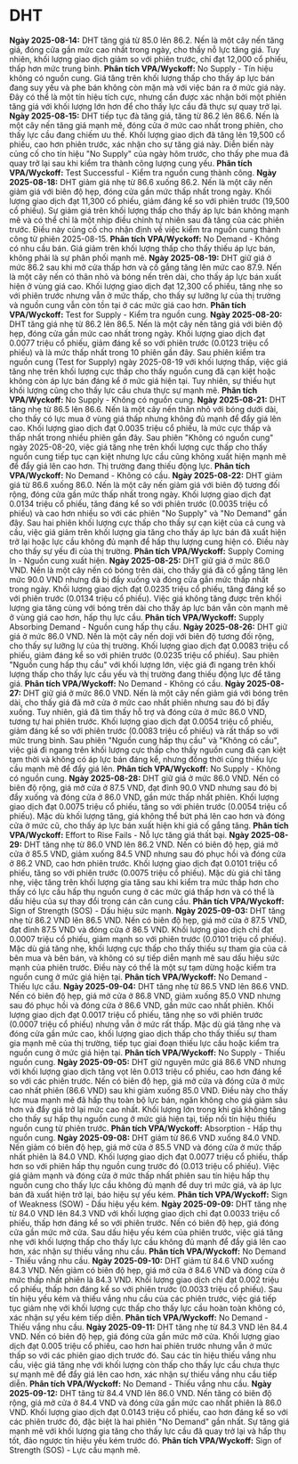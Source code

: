 # DHT

**Ngày 2025-08-14:** DHT tăng giá từ 85.0 lên 86.2. Nến là một cây nến tăng giá, đóng cửa gần mức cao nhất trong ngày, cho thấy nỗ lực tăng giá. Tuy nhiên, khối lượng giao dịch giảm so với phiên trước, chỉ đạt 12,000 cổ phiếu, thấp hơn mức trung bình. **Phân tích VPA/Wyckoff:** No Supply - Tín hiệu không có nguồn cung. Giá tăng trên khối lượng thấp cho thấy áp lực bán đang suy yếu và phe bán không còn mặn mà với việc bán ra ở mức giá này. Đây có thể là một tín hiệu tích cực, nhưng cần được xác nhận bởi một phiên tăng giá với khối lượng lớn hơn để cho thấy lực cầu đã thực sự quay trở lại.
**Ngày 2025-08-15:** DHT tiếp tục đà tăng giá, tăng từ 86.2 lên 86.6. Nến là một cây nến tăng giá mạnh mẽ, đóng cửa ở mức cao nhất trong phiên, cho thấy lực cầu đang chiếm ưu thế. Khối lượng giao dịch đã tăng lên 19,500 cổ phiếu, cao hơn phiên trước, xác nhận cho sự tăng giá này. Diễn biến này củng cố cho tín hiệu "No Supply" của ngày hôm trước, cho thấy phe mua đã quay trở lại sau khi kiểm tra thành công lượng cung yếu. **Phân tích VPA/Wyckoff:** Test Successful - Kiểm tra nguồn cung thành công.
**Ngày 2025-08-18:** DHT giảm giá nhẹ từ 86.6 xuống 86.2. Nến là một cây nến giảm giá với biên độ hẹp, đóng cửa gần mức thấp nhất trong ngày. Khối lượng giao dịch đạt 11,300 cổ phiếu, giảm đáng kể so với phiên trước (19,500 cổ phiếu). Sự giảm giá trên khối lượng thấp cho thấy áp lực bán không mạnh mẽ và có thể chỉ là một nhịp điều chỉnh tự nhiên sau đà tăng của các phiên trước. Điều này củng cố cho nhận định về việc kiểm tra nguồn cung thành công từ phiên 2025-08-15. **Phân tích VPA/Wyckoff:** No Demand - Không có nhu cầu bán. Giá giảm trên khối lượng thấp cho thấy thiếu áp lực bán, không phải là sự phân phối mạnh mẽ.
**Ngày 2025-08-19:** DHT giữ giá ở mức 86.2 sau khi mở cửa thấp hơn và cố gắng tăng lên mức cao 87.9. Nến là một cây nến có thân nhỏ và bóng nến trên dài, cho thấy áp lực bán xuất hiện ở vùng giá cao. Khối lượng giao dịch đạt 12,300 cổ phiếu, tăng nhẹ so với phiên trước nhưng vẫn ở mức thấp, cho thấy sự lưỡng lự của thị trường và nguồn cung vẫn còn tồn tại ở các mức giá cao hơn. **Phân tích VPA/Wyckoff:** Test for Supply - Kiểm tra nguồn cung.
**Ngày 2025-08-20:** DHT tăng giá nhẹ từ 86.2 lên 86.5. Nến là một cây nến tăng giá với biên độ hẹp, đóng cửa gần mức cao nhất trong ngày. Khối lượng giao dịch đạt 0.0077 triệu cổ phiếu, giảm đáng kể so với phiên trước (0.0123 triệu cổ phiếu) và là mức thấp nhất trong 10 phiên gần đây. Sau phiên kiểm tra nguồn cung (Test for Supply) ngày 2025-08-19 với khối lượng thấp, việc giá tăng nhẹ trên khối lượng cực thấp cho thấy nguồn cung đã cạn kiệt hoặc không còn áp lực bán đáng kể ở mức giá hiện tại. Tuy nhiên, sự thiếu hụt khối lượng cũng cho thấy lực cầu chưa thực sự mạnh mẽ. **Phân tích VPA/Wyckoff:** No Supply - Không có nguồn cung.
**Ngày 2025-08-21:** DHT tăng nhẹ từ 86.5 lên 86.6. Nến là một cây nến thân nhỏ với bóng dưới dài, cho thấy có lực mua ở vùng giá thấp nhưng không đủ mạnh để đẩy giá lên cao. Khối lượng giao dịch đạt 0.0035 triệu cổ phiếu, là mức cực thấp và thấp nhất trong nhiều phiên gần đây. Sau phiên "Không có nguồn cung" ngày 2025-08-20, việc giá tăng nhẹ trên khối lượng cực thấp cho thấy nguồn cung tiếp tục cạn kiệt nhưng lực cầu cũng không xuất hiện mạnh mẽ để đẩy giá lên cao hơn. Thị trường đang thiếu động lực. **Phân tích VPA/Wyckoff:** No Demand - Không có cầu.
**Ngày 2025-08-22:** DHT giảm giá từ 86.6 xuống 86.0. Nến là một cây nến giảm giá với biên độ tương đối rộng, đóng cửa gần mức thấp nhất trong ngày. Khối lượng giao dịch đạt 0.0134 triệu cổ phiếu, tăng đáng kể so với phiên trước (0.0035 triệu cổ phiếu) và cao hơn nhiều so với các phiên "No Supply" và "No Demand" gần đây. Sau hai phiên khối lượng cực thấp cho thấy sự cạn kiệt của cả cung và cầu, việc giá giảm trên khối lượng gia tăng cho thấy áp lực bán đã xuất hiện trở lại hoặc lực cầu không đủ mạnh để hấp thụ lượng cung hiện có. Điều này cho thấy sự yếu đi của thị trường. **Phân tích VPA/Wyckoff:** Supply Coming In - Nguồn cung xuất hiện.
**Ngày 2025-08-25:** DHT giữ giá ở mức 86.0 VND. Nến là một cây nến có bóng trên dài, cho thấy giá đã cố gắng tăng lên mức 90.0 VND nhưng đã bị đẩy xuống và đóng cửa gần mức thấp nhất trong ngày. Khối lượng giao dịch đạt 0.0235 triệu cổ phiếu, tăng đáng kể so với phiên trước (0.0134 triệu cổ phiếu). Việc giá không tăng được trên khối lượng gia tăng cùng với bóng trên dài cho thấy áp lực bán vẫn còn mạnh mẽ ở vùng giá cao hơn, hấp thụ lực cầu. **Phân tích VPA/Wyckoff:** Supply Absorbing Demand - Nguồn cung hấp thụ cầu.
**Ngày 2025-08-26:** DHT giữ giá ở mức 86.0 VND. Nến là một cây nến doji với biên độ tương đối rộng, cho thấy sự lưỡng lự của thị trường. Khối lượng giao dịch đạt 0.0083 triệu cổ phiếu, giảm đáng kể so với phiên trước (0.0235 triệu cổ phiếu). Sau phiên "Nguồn cung hấp thụ cầu" với khối lượng lớn, việc giá đi ngang trên khối lượng thấp cho thấy lực cầu yếu và thị trường đang thiếu động lực để tăng giá. **Phân tích VPA/Wyckoff:** No Demand - Không có cầu.
**Ngày 2025-08-27:** DHT giữ giá ở mức 86.0 VND. Nến là một cây nến giảm giá với bóng trên dài, cho thấy giá đã mở cửa ở mức cao nhất phiên nhưng sau đó bị đẩy xuống. Tuy nhiên, giá đã tìm thấy hỗ trợ và đóng cửa ở mức 86.0 VND, tương tự hai phiên trước. Khối lượng giao dịch đạt 0.0054 triệu cổ phiếu, giảm đáng kể so với phiên trước (0.0083 triệu cổ phiếu) và rất thấp so với mức trung bình. Sau phiên "Nguồn cung hấp thụ cầu" và "Không có cầu", việc giá đi ngang trên khối lượng cực thấp cho thấy nguồn cung đã cạn kiệt tạm thời và không có áp lực bán đáng kể, nhưng đồng thời cũng thiếu lực cầu mạnh mẽ để đẩy giá lên. **Phân tích VPA/Wyckoff:** No Supply - Không có nguồn cung.
**Ngày 2025-08-28:** DHT giữ giá ở mức 86.0 VND. Nến có biên độ rộng, giá mở cửa ở 87.5 VND, đạt đỉnh 90.0 VND nhưng sau đó bị đẩy xuống và đóng cửa ở 86.0 VND, gần mức thấp nhất phiên. Khối lượng giao dịch đạt 0.0075 triệu cổ phiếu, tăng so với phiên trước (0.0054 triệu cổ phiếu). Mặc dù khối lượng tăng, giá không thể bứt phá lên cao hơn và đóng cửa ở mức cũ, cho thấy áp lực bán xuất hiện khi giá cố gắng tăng. **Phân tích VPA/Wyckoff:** Effort to Rise Fails - Nỗ lực tăng giá thất bại.
**Ngày 2025-08-29:** DHT tăng nhẹ từ 86.0 VND lên 86.2 VND. Nến có biên độ hẹp, giá mở cửa ở 85.5 VND, giảm xuống 84.5 VND nhưng sau đó phục hồi và đóng cửa ở 86.2 VND, cao hơn phiên trước. Khối lượng giao dịch đạt 0.0101 triệu cổ phiếu, tăng so với phiên trước (0.0075 triệu cổ phiếu). Mặc dù giá chỉ tăng nhẹ, việc tăng trên khối lượng gia tăng sau khi kiểm tra mức thấp hơn cho thấy có lực cầu hấp thụ nguồn cung ở các mức giá thấp hơn và có thể là dấu hiệu của sự thay đổi trong cán cân cung cầu. **Phân tích VPA/Wyckoff:** Sign of Strength (SOS) - Dấu hiệu sức mạnh.
**Ngày 2025-09-03:** DHT tăng nhẹ từ 86.2 VND lên 86.5 VND. Nến có biên độ hẹp, giá mở cửa ở 87.5 VND, đạt đỉnh 87.5 VND và đóng cửa ở 86.5 VND. Khối lượng giao dịch chỉ đạt 0.0007 triệu cổ phiếu, giảm mạnh so với phiên trước (0.0101 triệu cổ phiếu). Mặc dù giá tăng nhẹ, khối lượng cực thấp cho thấy thiếu sự tham gia của cả bên mua và bên bán, và không có sự tiếp diễn mạnh mẽ sau dấu hiệu sức mạnh của phiên trước. Điều này có thể là một sự tạm dừng hoặc kiểm tra nguồn cung ở mức giá hiện tại. **Phân tích VPA/Wyckoff:** No Demand - Thiếu lực cầu.
**Ngày 2025-09-04:** DHT tăng nhẹ từ 86.5 VND lên 86.6 VND. Nến có biên độ hẹp, giá mở cửa ở 86.8 VND, giảm xuống 85.0 VND nhưng sau đó phục hồi và đóng cửa ở 86.6 VND, gần mức cao nhất phiên. Khối lượng giao dịch đạt 0.0017 triệu cổ phiếu, tăng nhẹ so với phiên trước (0.0007 triệu cổ phiếu) nhưng vẫn ở mức rất thấp. Mặc dù giá tăng nhẹ và đóng cửa gần mức cao, khối lượng giao dịch thấp cho thấy thiếu sự tham gia mạnh mẽ của thị trường, tiếp tục giai đoạn thiếu lực cầu hoặc kiểm tra nguồn cung ở mức giá hiện tại. **Phân tích VPA/Wyckoff:** No Supply - Thiếu nguồn cung.
**Ngày 2025-09-05:** DHT giữ nguyên mức giá 86.6 VND nhưng với khối lượng giao dịch tăng vọt lên 0.013 triệu cổ phiếu, cao hơn đáng kể so với các phiên trước. Nến có biên độ hẹp, giá mở cửa và đóng cửa ở mức cao nhất phiên (86.6 VND) sau khi giảm xuống 85.0 VND. Điều này cho thấy lực mua mạnh mẽ đã hấp thụ toàn bộ lực bán, ngăn không cho giá giảm sâu hơn và đẩy giá trở lại mức cao nhất. Khối lượng lớn trong khi giá không tăng cho thấy sự hấp thụ nguồn cung ở mức giá hiện tại, tiếp nối tín hiệu thiếu nguồn cung từ phiên trước. **Phân tích VPA/Wyckoff:** Absorption - Hấp thụ nguồn cung.
**Ngày 2025-09-08:** DHT giảm từ 86.6 VND xuống 84.0 VND. Nến giảm có biên độ hẹp, giá mở cửa ở 85.5 VND và đóng cửa ở mức thấp nhất phiên là 84.0 VND. Khối lượng giao dịch đạt 0.0077 triệu cổ phiếu, thấp hơn so với phiên hấp thụ nguồn cung trước đó (0.013 triệu cổ phiếu). Việc giá giảm mạnh và đóng cửa ở mức thấp nhất phiên sau tín hiệu hấp thụ nguồn cung cho thấy lực cầu không đủ mạnh để duy trì mức giá, và áp lực bán đã xuất hiện trở lại, báo hiệu sự yếu kém. **Phân tích VPA/Wyckoff:** Sign of Weakness (SOW) - Dấu hiệu yếu kém.
**Ngày 2025-09-09:** DHT tăng nhẹ từ 84.0 VND lên 84.3 VND với khối lượng giao dịch chỉ đạt 0.0033 triệu cổ phiếu, thấp hơn đáng kể so với phiên trước. Nến có biên độ hẹp, giá đóng cửa gần mức mở cửa. Sau dấu hiệu yếu kém của phiên trước, việc giá tăng nhẹ với khối lượng thấp cho thấy lực cầu không đủ mạnh để đẩy giá lên cao hơn, xác nhận sự thiếu vắng nhu cầu. **Phân tích VPA/Wyckoff:** No Demand - Thiếu vắng nhu cầu.
**Ngày 2025-09-10:** DHT giảm từ 84.6 VND xuống 84.3 VND. Nến giảm có biên độ hẹp, giá mở cửa ở 84.6 VND và đóng cửa ở mức thấp nhất phiên là 84.3 VND. Khối lượng giao dịch chỉ đạt 0.002 triệu cổ phiếu, thấp hơn đáng kể so với phiên trước (0.0033 triệu cổ phiếu). Sau tín hiệu yếu kém và thiếu vắng nhu cầu của các phiên trước, việc giá tiếp tục giảm nhẹ với khối lượng cực thấp cho thấy lực cầu hoàn toàn không có, xác nhận sự yếu kém tiếp diễn. **Phân tích VPA/Wyckoff:** No Demand - Thiếu vắng nhu cầu.
**Ngày 2025-09-11:** DHT tăng nhẹ từ 84.3 VND lên 84.4 VND. Nến có biên độ hẹp, giá đóng cửa gần mức mở cửa. Khối lượng giao dịch đạt 0.005 triệu cổ phiếu, cao hơn hai phiên trước nhưng vẫn ở mức thấp so với các phiên giao dịch trước đó. Sau các tín hiệu thiếu vắng nhu cầu, việc giá tăng nhẹ với khối lượng còn thấp cho thấy lực cầu chưa thực sự mạnh mẽ để đẩy giá lên cao hơn, xác nhận sự thiếu vắng nhu cầu tiếp diễn. **Phân tích VPA/Wyckoff:** No Demand - Thiếu vắng nhu cầu.
**Ngày 2025-09-12:** DHT tăng từ 84.4 VND lên 86.0 VND. Nến tăng có biên độ rộng, giá mở cửa ở 84.4 VND và đóng cửa gần mức cao nhất phiên là 86.0 VND. Khối lượng giao dịch đạt 0.0143 triệu cổ phiếu, cao hơn đáng kể so với các phiên trước đó, đặc biệt là hai phiên "No Demand" gần nhất. Sự tăng giá mạnh mẽ với khối lượng gia tăng cho thấy lực cầu đã quay trở lại và hấp thụ tốt, đảo ngược tín hiệu yếu kém trước đó. **Phân tích VPA/Wyckoff:** Sign of Strength (SOS) - Lực cầu mạnh mẽ.
